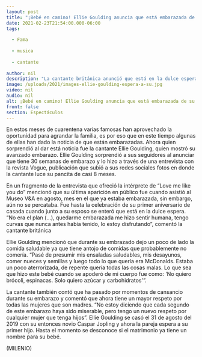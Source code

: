 ```yaml
---
layout: post
title: "¡Bebé en camino! Ellie Goulding anuncia que está embarazada de su primer hijo"
date: 2021-02-23T21:54:00.000-06:00
tags:
  
  - Fama
  
  - musica
  
  - cantante
  
author: nil
description: "La cantante británica anunció que está en la dulce espera de su primer hijo; Ellie Goulding ya tiene 30 semanas de embarazo. "
image: /uploads/2021/images-ellie-goulding-espera-a-su.jpg
video: nil
audio: nil
alt: ¡Bebé en camino! Ellie Goulding anuncia que está embarazada de su primer hijo
front: false
section: Espectáculos
---
```


En estos meses de cuarentena varias famosas han aprovechado la oportunidad para agrandar la familia, es por eso que en este tiempo algunas de ellas han dado la noticia de que están embarazadas. Ahora quien sorprendió al dar está noticia fue la cantante Ellie Goulding, quien mostró su avanzado embarazo. Ellie Goulding sorprendió a sus seguidores al anunciar que tiene 30 semanas de embarazo y lo hizo a través de una entrevista con la revista Vogue, publicación que subió a sus redes sociales fotos en donde la cantante luce su pancita de casi 8 meses. 

En un fragmento de la entrevista que ofreció la intérprete de “Love me like you do” mencionó que su última aparición en público fue cuando asistió al Museo V&A en agosto, mes en el que ya estaba embarazada, sin embargo, aún no se percataba. Fue hasta la celebración de su primer aniversario de casada cuando junto a su esposo se enteró que está en la dulce espera. “No era el plan (…), quedarme embarazada me hizo sentir humana, tengo curvas que nunca antes había tenido, lo estoy disfrutando”, comentó la cantante británica 

Ellie Goulding mencionó que durante su embrazado dejo un poco de lado la comida saludable ya que tiene antojo de comidas que probablemente no comería. “Pasé de presumir mis ensaladas saludables, mis desayunos, comer nueces y semillas y luego todo lo que quería era McDonalds. Estaba un poco aterrorizada, de repente quería todas las cosas malas. Lo que sea que hizo este bebé cuando se apoderó de mi cuerpo fue como: 'No quiero brócoli, espinacas. Solo quiero azúcar y carbohidratos'”. 

La cantante también contó que ha pasado por momentos de cansancio durante su embarazo y comentó que ahora tiene un mayor respeto por todas las mujeres que son madres. “No estoy diciendo que cada segundo de este embarazo haya sido miserable, pero tengo un nuevo respeto por cualquier mujer que tenga hijos”. Ellie Goulding se casó el 31 de agosto del 2019 con su entonces novio Caspar Jopling y ahora la pareja espera a su primer hijo. Hasta el momento se desconoce si el matrimonio ya tiene un nombre para su bebé. 

(MILENIO)